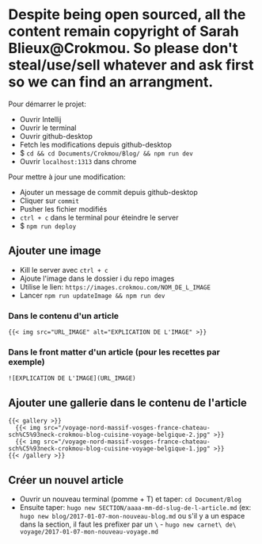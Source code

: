 # Despite being open sourced, all the content remain copyright of Sarah Blieux@Crokmou. So please don't steal/use/sell whatever and ask first so we can find an arrangment.


Pour démarrer le projet:
- Ouvrir Intellij
- Ouvrir le terminal
- Ouvrir github-desktop
- Fetch les modifications depuis github-desktop
- $ `cd && cd Documents/Crokmou/Blog/ && npm run dev`
- Ouvrir `localhost:1313` dans chrome

Pour mettre à jour une modification:
- Ajouter un message de commit depuis github-desktop
- Cliquer sur `commit`
- Pusher les fichier modifiés
- `ctrl + c` dans le terminal pour éteindre le server
- $ `npm run deploy`

## Ajouter une image
- Kill le server avec `ctrl + c`
- Ajoute l'image dans le dossier i du repo images
- Utilise le lien: `https://images.crokmou.com/NOM_DE_L_IMAGE`
- Lancer `npm run updateImage && npm run dev`

### Dans le contenu d'un article
 `{{< img src="URL_IMAGE" alt="EXPLICATION DE L'IMAGE" >}}`
### Dans le front matter d'un article (pour les recettes par exemple)
`![EXPLICATION DE L'IMAGE](URL_IMAGE)`

## Ajouter une gallerie dans le contenu de l'article

```
{{< gallery >}}
  {{< img src="/voyage-nord-massif-vosges-france-chateau-sch%C5%93neck-crokmou-blog-cuisine-voyage-belgique-2.jpg" >}}
  {{< img src="/voyage-nord-massif-vosges-france-chateau-sch%C5%93neck-crokmou-blog-cuisine-voyage-belgique-1.jpg" >}}
{{< /gallery >}}
```

## Créer un nouvel article

- Ouvrir un nouveau terminal (pomme + T) et taper: `cd Document/Blog`
- Ensuite taper: `hugo new SECTION/aaaa-mm-dd-slug-de-l-article.md` (ex: `hugo new blog/2017-01-07-mon-nouveau-blog.md` ou s'il  y a un espace dans la section, il faut les prefixer par un `\` - `hugo new carnet\ de\ voyage/2017-01-07-mon-nouveau-voyage.md`
